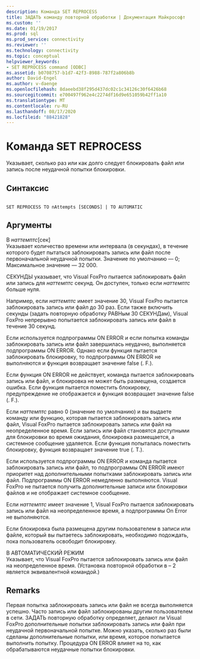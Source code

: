 ```yaml
---
description: Команда SET REPROCESS
title: ЗАДАТЬ команду повторной обработки | Документация Майкрософт
ms.custom: ''
ms.date: 01/19/2017
ms.prod: sql
ms.prod_service: connectivity
ms.reviewer: ''
ms.technology: connectivity
ms.topic: conceptual
helpviewer_keywords:
- SET REPROCESS command [ODBC]
ms.assetid: b0708757-b1d7-42f3-8988-787f2a806b8b
author: David-Engel
ms.author: v-daenge
ms.openlocfilehash: 8daeebd38f295d437dc02c1c34126c30f6426b68
ms.sourcegitcommit: e700497f962e4c2274df16d9e651059b42ff1a10
ms.translationtype: MT
ms.contentlocale: ru-RU
ms.lasthandoff: 08/17/2020
ms.locfileid: "88421828"
---
```

# <a name="set-reprocess-command"></a>Команда SET REPROCESS
Указывает, сколько раз или как долго следует блокировать файл или запись после неудачной попытки блокировки.  
  
## <a name="syntax"></a>Синтаксис  
  
```  
  
SET REPROCESS TO nAttempts [SECONDS] | TO AUTOMATIC  
```  
  
## <a name="arguments"></a>Аргументы  
 В *наттемптс*[сек]  
 Указывает количество времени или интервала (в секундах), в течение которого будет пытаться заблокировать запись или файл после первоначальной неудачной попытки. Значение по умолчанию — 0; Максимальное значение — 32 000.  
  
 СЕКУНДЫ указывает, что Visual FoxPro пытается заблокировать файл или запись для *наттемптс* секунд. Он доступен, только если *наттемптс* больше нуля.  
  
 Например, если *наттемптс* имеет значение 30, Visual FoxPro пытается заблокировать запись или файл до 30 раз. Если также включить секунды (задать повторную обработку РАВНым 30 СЕКУНДам), Visual FoxPro непрерывно попытается заблокировать запись или файл в течение 30 секунд.  
  
 Если используется подпрограммы ON ERROR и если попытка команды заблокировать запись или файл завершилась неудачно, выполняется подпрограммы ON ERROR. Однако если функция пытается заблокировать блокировку, то подпрограммы ON ERROR не выполняются и функция возвращает значение false (. F.).  
  
 Если функция ON ERROR не действует, команда пытается заблокировать запись или файл, и блокировка не может быть размещена, создается ошибка. Если функция пытается поместить блокировку, предупреждение не отображается и функция возвращает значение false (. F.).  
  
 Если *наттемптс* равно 0 (значение по умолчанию) и вы выдаете команду или функцию, которая пытается заблокировать запись или файл, Visual FoxPro пытается заблокировать запись или файл на неопределенное время. Если запись или файл становятся доступными для блокировки во время ожидания, блокировка размещается, а системное сообщение удаляется. Если функция попыталась поместить блокировку, функция возвращает значение true (. T.).  
  
 Если используется подпрограммы ON ERROR и команда пытается заблокировать запись или файл, то подпрограммы ON ERROR имеют приоритет над дополнительными попытками заблокировать запись или файл. Подпрограммы ON ERROR немедленно выполняются. Visual FoxPro не пытается получить дополнительные записи или блокировки файлов и не отображает системное сообщение.  
  
 Если *наттемптс* имеет значение 1, Visual FoxPro пытается заблокировать запись или файл на неопределенное время, а подпрограммы On Error не выполняются.  
  
 Если блокировка была размещена другим пользователем в записи или файле, который вы пытаетесь заблокировать, необходимо подождать, пока пользователь освободит блокировку.  
  
 В АВТОМАТИЧЕСКИЙ РЕЖИМ  
 Указывает, что Visual FoxPro пытается заблокировать запись или файл на неопределенное время. (Установка повторной обработки в – 2 является эквивалентной командой.)  
  
## <a name="remarks"></a>Remarks  
 Первая попытка заблокировать запись или файл не всегда выполняется успешно. Часто запись или файл заблокированы другим пользователем в сети. ЗАДАТЬ повторную обработку определяет, делают ли Visual FoxPro дополнительные попытки заблокировать запись или файл при неудачной первоначальной попытке. Можно указать, сколько раз были сделаны дополнительные попытки, или время, которое попытается выполнить попытку. Процедура ON ERROR влияет на то, как обрабатываются неудачные попытки блокировки.
